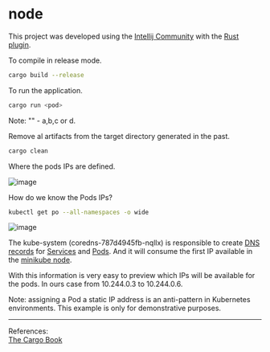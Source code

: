
# node

This project was developed using the [Intellij Community](https://www.jetbrains.com/idea/download/#section=linux) with the [Rust plugin](https://www.jetbrains.com/rust/).

To compile in release mode.

```bash
cargo build --release
```

To run the application.

```bash
cargo run <pod>
```
Note: "<pod>" - a,b,c or d.

Remove al artifacts from the target directory generated in the past.

```bash
cargo clean
```

Where the pods IPs are defined.

![image](https://user-images.githubusercontent.com/76512851/236634324-893166a5-d53d-464f-9af4-2f774538bc50.png)

How do we know the Pods IPs?

```bash
kubectl get po --all-namespaces -o wide
```

![image](https://user-images.githubusercontent.com/76512851/236634595-33fb25ce-5503-4910-bd64-44ef2320eae4.png)

The kube-system (coredns-787d4945fb-nqllx) is responsible to create [DNS records](https://kubernetes.io/docs/concepts/services-networking/dns-pod-service/) for [Services](https://minikube.sigs.k8s.io/docs/commands/service/) and [Pods](https://kubernetes.io/docs/concepts/workloads/pods/). And it will consume the first IP available in the [minikube node](https://minikube.sigs.k8s.io/docs/commands/node/#minikube-node).

With this information is very easy to preview which IPs will be available for the pods. In ours case from 10.244.0.3 to 10.244.0.6.

Note: assigning a Pod a static IP address is an anti-pattern in Kubernetes environments. This example is only for demonstrative purposes.
<hr>

References:<br>
[The Cargo Book](https://doc.rust-lang.org/cargo/)<br>
